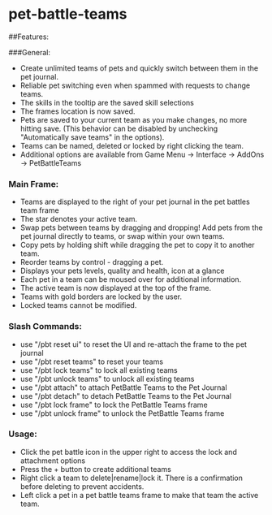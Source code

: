 # pet-battle-teams
##Features:

###General:

* Create unlimited teams of pets and quickly switch between them in the pet journal.
* Reliable pet switching even when spammed with requests to change teams.
* The skills in the tooltip are the saved skill selections
* The frames location is now saved.
* Pets are saved to your current team as you make changes, no more hitting save. (This behavior can be disabled by unchecking "Automatically save teams" in the options).
* Teams can be named, deleted or locked by right clicking the team.
* Additional options are available from Game Menu -> Interface -> AddOns -> PetBattleTeams

### Main Frame:

* Teams are displayed to the right of your pet journal in the pet battles team frame
* The star denotes your active team.
* Swap pets between teams by dragging and dropping! Add pets from the pet journal directly to teams, or swap within your own teams.
* Copy pets by holding shift while dragging the pet to copy it to another team.
* Reorder teams by control - dragging a pet.
* Displays your pets levels, quality and health, icon at a glance
* Each pet in a team can be moused over for additional information.
* The active team is now displayed at the top of the frame.
* Teams with gold borders are locked by the user.
* Locked teams cannot be modified.

### Slash Commands:

* use "/pbt reset ui" to reset the UI and re-attach the frame to the pet journal
* use "/pbt reset teams" to reset your teams
* use "/pbt lock teams" to lock all existing teams
* use "/pbt unlock teams" to unlock all existing teams
* use "/pbt attach" to attach PetBattle Teams to the Pet Journal
* use "/pbt detach" to detach PetBattle Teams to the Pet Journal
* use "/pbt lock frame" to lock the PetBattle Teams frame
* use "/pbt unlock frame" to unlock the PetBattle Teams frame

### Usage:

* Click the pet battle icon in the upper right to access the lock and attachment options
* Press the + button to create additional teams
* Right click a team to delete|rename|lock it. There is a confirmation before deleting to prevent accidents.
* Left click a pet in a pet battle teams frame to make that team the active team.
